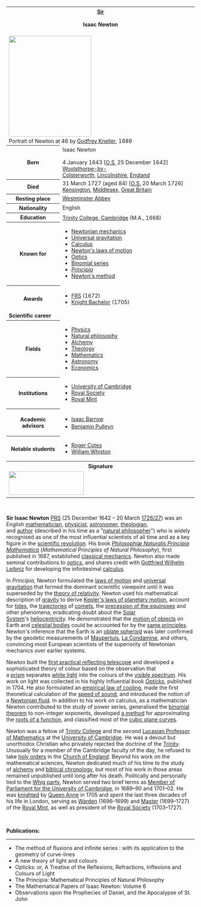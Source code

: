 <table class="infobox biography vcard">
<tbody>
<tr>
<th colspan="2">
<div class="honorific-prefix"><a title="" href="https://en.wikipedia.org/wiki/Sir">Sir</a></div>
<br />
<div class="fn">Isaac Newton</div>
<div class="honorific-suffix">&nbsp;</div>
</th>
</tr>
<tr>
<td colspan="2"><a class="image" href="220px-Sir_Isaac_Newton_(1643-1727).jpg"><img src="220px-Sir_Isaac_Newton_(1643-1727).jpg" srcset="220px-Sir_Isaac_Newton_(1643-1727).jpg" width="220" height="269" data-file-width="396" data-file-height="484" /></a>
<div>Portrait of Newton at 46 by&nbsp;<a title="Godfrey Kneller" href="https://en.wikipedia.org/wiki/Godfrey_Kneller">Godfrey Kneller</a>, 1689</div>
</td>
</tr>
<tr>
<th scope="row">Born</th>
<td>
<div class="nickname">Isaac Newton</div>
<br />4 January 1643 [<a title="Old Style and New Style dates" href="https://en.wikipedia.org/wiki/Old_Style_and_New_Style_dates">O.S.</a>&nbsp;25 December 1642]<br />
<div class="birthplace"><span class="nowrap"><a title="Woolsthorpe-by-Colsterworth" href="https://en.wikipedia.org/wiki/Woolsthorpe-by-Colsterworth">Woolsthorpe-by-Colsterworth</a>,</span>&nbsp;<a title="Lincolnshire" href="https://en.wikipedia.org/wiki/Lincolnshire">Lincolnshire</a>,&nbsp;<a title="Kingdom of England" href="https://en.wikipedia.org/wiki/Kingdom_of_England">England</a></div>
</td>
</tr>
<tr>
<th scope="row">Died</th>
<td>31 March 1727&nbsp;(aged&nbsp;84) [<a title="Old Style and New Style dates" href="https://en.wikipedia.org/wiki/Old_Style_and_New_Style_dates">O.S.</a>&nbsp;20 March 1726]<br />
<div class="deathplace"><a title="Kensington" href="https://en.wikipedia.org/wiki/Kensington">Kensington</a>,&nbsp;<a title="Middlesex" href="https://en.wikipedia.org/wiki/Middlesex">Middlesex</a>,&nbsp;<a title="Kingdom of Great Britain" href="https://en.wikipedia.org/wiki/Kingdom_of_Great_Britain">Great Britain</a></div>
</td>
</tr>
<tr>
<th scope="row">Resting place</th>
<td class="label"><a title="Westminster Abbey" href="https://en.wikipedia.org/wiki/Westminster_Abbey">Westminster Abbey</a></td>
</tr>
<tr>
<th scope="row">Nationality</th>
<td class="category">English</td>
</tr>
<tr>
<th scope="row">Education</th>
<td><a title="Trinity College, Cambridge" href="https://en.wikipedia.org/wiki/Trinity_College,_Cambridge">Trinity College, Cambridge</a>&nbsp;(M.A., 1668)<sup id="cite_ref-4" class="reference"></sup></td>
</tr>
<tr>
<th scope="row">Known&nbsp;for</th>
<td>
<div class="plainlist">
<ul>
<li><a title="Classical mechanics" href="https://en.wikipedia.org/wiki/Classical_mechanics">Newtonian mechanics</a></li>
<li><a class="mw-redirect" title="Universal gravitation" href="https://en.wikipedia.org/wiki/Universal_gravitation">Universal gravitation</a></li>
<li><a title="Calculus" href="https://en.wikipedia.org/wiki/Calculus">Calculus</a></li>
<li><a title="Newton's laws of motion" href="https://en.wikipedia.org/wiki/Newton%27s_laws_of_motion">Newton's laws of motion</a></li>
<li><a title="Optics" href="https://en.wikipedia.org/wiki/Optics">Optics</a></li>
<li><a title="Binomial series" href="https://en.wikipedia.org/wiki/Binomial_series">Binomial series</a></li>
<li><em><a title="Philosophi&aelig; Naturalis Principia Mathematica" href="https://en.wikipedia.org/wiki/Philosophi%C3%A6_Naturalis_Principia_Mathematica">Principia</a></em></li>
<li><a title="Newton's method" href="https://en.wikipedia.org/wiki/Newton%27s_method">Newton's method</a></li>
</ul>
</div>
</td>
</tr>
<tr>
<th scope="row">Awards</th>
<td>
<div class="plainlist">
<ul>
<li><a title="Fellow of the Royal Society" href="https://en.wikipedia.org/wiki/Fellow_of_the_Royal_Society">FRS</a>&nbsp;(1672)<sup id="cite_ref-frs_5-0" class="reference"></sup></li>
<li><a title="Knight Bachelor" href="https://en.wikipedia.org/wiki/Knight_Bachelor">Knight Bachelor</a>&nbsp;(1705)</li>
</ul>
</div>
</td>
</tr>
<tr>
<td colspan="2"><strong>Scientific career</strong></td>
</tr>
<tr>
<th scope="row">Fields</th>
<td class="category">
<div class="plainlist">
<ul>
<li><a title="Physics" href="https://en.wikipedia.org/wiki/Physics">Physics</a></li>
<li><a title="Natural philosophy" href="https://en.wikipedia.org/wiki/Natural_philosophy">Natural philosophy</a></li>
<li><a title="Alchemy" href="https://en.wikipedia.org/wiki/Alchemy">Alchemy</a></li>
<li><a title="Theology" href="https://en.wikipedia.org/wiki/Theology">Theology</a></li>
<li><a title="Mathematics" href="https://en.wikipedia.org/wiki/Mathematics">Mathematics</a></li>
<li><a title="Astronomy" href="https://en.wikipedia.org/wiki/Astronomy">Astronomy</a></li>
<li><a title="Economics" href="https://en.wikipedia.org/wiki/Economics">Economics</a></li>
</ul>
</div>
</td>
</tr>
<tr>
<th scope="row">Institutions</th>
<td>
<div class="plainlist">
<ul>
<li><a title="University of Cambridge" href="https://en.wikipedia.org/wiki/University_of_Cambridge">University of Cambridge</a></li>
<li><a title="Royal Society" href="https://en.wikipedia.org/wiki/Royal_Society">Royal Society</a></li>
<li><a title="Royal Mint" href="https://en.wikipedia.org/wiki/Royal_Mint">Royal Mint</a></li>
</ul>
</div>
</td>
</tr>
<tr>
<th scope="row">Academic advisors</th>
<td>
<div class="plainlist">
<ul>
<li><a title="Isaac Barrow" href="https://en.wikipedia.org/wiki/Isaac_Barrow">Isaac Barrow</a><sup id="cite_ref-6" class="reference"></sup></li>
<li><a title="Benjamin Pulleyn" href="https://en.wikipedia.org/wiki/Benjamin_Pulleyn">Benjamin Pulleyn</a><sup id="cite_ref-7" class="reference"></sup><sup id="cite_ref-The_Newton_Handbook_8-0" class="reference"></sup></li>
</ul>
</div>
</td>
</tr>
<tr>
<th scope="row">Notable students</th>
<td>
<div class="plainlist">
<ul>
<li><a title="Roger Cotes" href="https://en.wikipedia.org/wiki/Roger_Cotes">Roger Cotes</a></li>
<li><a title="William Whiston" href="https://en.wikipedia.org/wiki/William_Whiston">William Whiston</a></li>
</ul>
</div>
</td>
</tr>
<tr>
<th colspan="2">Signature</th>
</tr>
<tr>
<td colspan="2"><a class="image" href="200px-Isaac_Newton_signature_ws.svg.png"><img src="200px-Isaac_Newton_signature_ws.svg.png" srcset="200px-Isaac_Newton_signature_ws.svg.png" width="200" height="63" data-file-width="585" data-file-height="185" /></a></td>
</tr>
</tbody>
</table>
</br>
<p><strong>Sir Isaac Newton</strong>&nbsp;<span class="noexcerpt nowraplinks"><a class="mw-redirect" title="President of the Royal Society" href="https://en.wikipedia.org/wiki/President_of_the_Royal_Society">PRS</a></span>&nbsp;(25 December 1642&nbsp;&ndash; 20 March&nbsp;<a title="Old Style and New Style dates" href="https://en.wikipedia.org/wiki/Old_Style_and_New_Style_dates">1726/27</a>) was an English&nbsp;<a title="Mathematician" href="https://en.wikipedia.org/wiki/Mathematician">mathematician</a>,&nbsp;<a title="Physicist" href="https://en.wikipedia.org/wiki/Physicist">physicist</a>,&nbsp;<a title="Astronomer" href="https://en.wikipedia.org/wiki/Astronomer">astronomer</a>,&nbsp;<a class="mw-redirect" title="Theologian" href="https://en.wikipedia.org/wiki/Theologian">theologian</a>, and&nbsp;<a title="Author" href="https://en.wikipedia.org/wiki/Author">author</a>&nbsp;(described in his time as a "<a title="Natural philosophy" href="https://en.wikipedia.org/wiki/Natural_philosophy">natural philosopher</a>") who is widely recognised as one of the most influential scientists of all time and as a key figure in the&nbsp;<a class="mw-redirect" title="Scientific revolution" href="https://en.wikipedia.org/wiki/Scientific_revolution">scientific revolution</a>. His book&nbsp;<em><a title="Philosophi&aelig; Naturalis Principia Mathematica" href="https://en.wikipedia.org/wiki/Philosophi%C3%A6_Naturalis_Principia_Mathematica">Philosophi&aelig; Naturalis Principia Mathematica</a></em>&nbsp;(<em>Mathematical Principles of Natural Philosophy</em>), first published in 1687, established&nbsp;<a title="Classical mechanics" href="https://en.wikipedia.org/wiki/Classical_mechanics">classical mechanics</a>. Newton also made seminal contributions to&nbsp;<a title="Optics" href="https://en.wikipedia.org/wiki/Optics">optics</a>, and shares credit with&nbsp;<a title="Gottfried Wilhelm Leibniz" href="https://en.wikipedia.org/wiki/Gottfried_Wilhelm_Leibniz">Gottfried Wilhelm Leibniz</a>&nbsp;for developing the infinitesimal&nbsp;<a title="Calculus" href="https://en.wikipedia.org/wiki/Calculus">calculus</a>.</p>
<p>In&nbsp;<em>Principia</em>, Newton formulated the&nbsp;<a title="Newton's laws of motion" href="https://en.wikipedia.org/wiki/Newton%27s_laws_of_motion">laws of motion</a>&nbsp;and&nbsp;<a title="Newton's law of universal gravitation" href="https://en.wikipedia.org/wiki/Newton%27s_law_of_universal_gravitation">universal gravitation</a>&nbsp;that formed the dominant scientific viewpoint until it was superseded by the&nbsp;<a title="Theory of relativity" href="https://en.wikipedia.org/wiki/Theory_of_relativity">theory of relativity</a>. Newton used his mathematical description of&nbsp;<a title="Gravity" href="https://en.wikipedia.org/wiki/Gravity">gravity</a>&nbsp;to derive&nbsp;<a title="Kepler's laws of planetary motion" href="https://en.wikipedia.org/wiki/Kepler%27s_laws_of_planetary_motion">Kepler's laws of planetary motion</a>, account for&nbsp;<a title="Tide" href="https://en.wikipedia.org/wiki/Tide">tides</a>, the&nbsp;<a title="Trajectory" href="https://en.wikipedia.org/wiki/Trajectory">trajectories</a>&nbsp;of&nbsp;<a title="Comet" href="https://en.wikipedia.org/wiki/Comet">comets</a>, the&nbsp;<a title="Axial precession" href="https://en.wikipedia.org/wiki/Axial_precession">precession of the equinoxes</a>&nbsp;and other phenomena, eradicating doubt about the&nbsp;<a title="Solar System" href="https://en.wikipedia.org/wiki/Solar_System">Solar System</a>'s&nbsp;<a title="Heliocentrism" href="https://en.wikipedia.org/wiki/Heliocentrism">heliocentricity</a>. He demonstrated that the&nbsp;<a title="Dynamics (mechanics)" href="https://en.wikipedia.org/wiki/Dynamics_(mechanics)">motion of objects</a>&nbsp;on Earth and&nbsp;<a title="Astronomical object" href="https://en.wikipedia.org/wiki/Astronomical_object">celestial bodies</a>&nbsp;could be accounted for by the&nbsp;<a title="Celestial mechanics" href="https://en.wikipedia.org/wiki/Celestial_mechanics">same principles</a>. Newton's inference that the Earth is an&nbsp;<a title="Spheroid" href="https://en.wikipedia.org/wiki/Spheroid#Oblate_spheroids">oblate spheroid</a>&nbsp;was later confirmed by the geodetic measurements of&nbsp;<a title="Pierre Louis Maupertuis" href="https://en.wikipedia.org/wiki/Pierre_Louis_Maupertuis">Maupertuis</a>,&nbsp;<a title="Charles Marie de La Condamine" href="https://en.wikipedia.org/wiki/Charles_Marie_de_La_Condamine">La Condamine</a>, and others, convincing most European scientists of the superiority of Newtonian mechanics over earlier systems.</p>
<p>Newton built the&nbsp;<a title="Newtonian telescope" href="https://en.wikipedia.org/wiki/Newtonian_telescope">first practical reflecting telescope</a>&nbsp;and developed a sophisticated theory of colour based on the observation that a&nbsp;<a title="Dispersive prism" href="https://en.wikipedia.org/wiki/Dispersive_prism">prism</a>&nbsp;separates&nbsp;<a title="Electromagnetic spectrum" href="https://en.wikipedia.org/wiki/Electromagnetic_spectrum#Visible_radiation_(light)">white light</a>&nbsp;into the colours of the&nbsp;<a title="Visible spectrum" href="https://en.wikipedia.org/wiki/Visible_spectrum">visible spectrum</a>. His work on light was collected in his highly influential book&nbsp;<em><a title="Opticks" href="https://en.wikipedia.org/wiki/Opticks">Opticks</a></em>, published in 1704. He also formulated an&nbsp;<a title="Newton's law of cooling" href="https://en.wikipedia.org/wiki/Newton%27s_law_of_cooling">empirical law of cooling</a>, made the first theoretical calculation of the&nbsp;<a title="Speed of sound" href="https://en.wikipedia.org/wiki/Speed_of_sound">speed of sound</a>, and introduced the notion of a&nbsp;<a title="Newtonian fluid" href="https://en.wikipedia.org/wiki/Newtonian_fluid">Newtonian fluid</a>. In addition to his work on calculus, as a mathematician Newton contributed to the study of power series, generalised the&nbsp;<a title="Binomial theorem" href="https://en.wikipedia.org/wiki/Binomial_theorem">binomial theorem</a>&nbsp;to non-integer exponents, developed&nbsp;<a title="Newton's method" href="https://en.wikipedia.org/wiki/Newton%27s_method">a method</a>&nbsp;for approximating the&nbsp;<a title="Zero of a function" href="https://en.wikipedia.org/wiki/Zero_of_a_function">roots of a function</a>, and classified most of the&nbsp;<a title="Cubic plane curve" href="https://en.wikipedia.org/wiki/Cubic_plane_curve">cubic plane curves</a>.</p>
<p>Newton was a fellow of&nbsp;<a title="Trinity College, Cambridge" href="https://en.wikipedia.org/wiki/Trinity_College,_Cambridge">Trinity College</a>&nbsp;and the second&nbsp;<a title="Lucasian Professor of Mathematics" href="https://en.wikipedia.org/wiki/Lucasian_Professor_of_Mathematics">Lucasian Professor of Mathematics</a>&nbsp;at the&nbsp;<a title="University of Cambridge" href="https://en.wikipedia.org/wiki/University_of_Cambridge">University of Cambridge</a>. He was a devout but unorthodox Christian who privately rejected the doctrine of the&nbsp;<a title="Trinity" href="https://en.wikipedia.org/wiki/Trinity">Trinity</a>. Unusually for a member of the Cambridge faculty of the day, he refused to take&nbsp;<a title="Holy orders" href="https://en.wikipedia.org/wiki/Holy_orders">holy orders</a>&nbsp;in the&nbsp;<a title="Church of England" href="https://en.wikipedia.org/wiki/Church_of_England">Church of England</a>. Beyond his work on the mathematical sciences, Newton dedicated much of his time to the study of&nbsp;<a title="Alchemy" href="https://en.wikipedia.org/wiki/Alchemy">alchemy</a>&nbsp;and&nbsp;<a title="Chronology of the Bible" href="https://en.wikipedia.org/wiki/Chronology_of_the_Bible">biblical chronology</a>, but most of his work in those areas remained unpublished until long after his death. Politically and personally tied to the&nbsp;<a title="Whigs (British political party)" href="https://en.wikipedia.org/wiki/Whigs_(British_political_party)">Whig party</a>, Newton served two brief terms as&nbsp;<a title="Cambridge University (UK Parliament constituency)" href="https://en.wikipedia.org/wiki/Cambridge_University_(UK_Parliament_constituency)">Member of Parliament for the University of Cambridge</a>, in 1689&ndash;90 and 1701&ndash;02. He was&nbsp;<a title="Knight" href="https://en.wikipedia.org/wiki/Knight">knighted</a>&nbsp;by&nbsp;<a title="Anne, Queen of Great Britain" href="https://en.wikipedia.org/wiki/Anne,_Queen_of_Great_Britain">Queen Anne</a>&nbsp;in 1705 and spent the last three decades of his life in London, serving as&nbsp;<a title="Warden of the Mint" href="https://en.wikipedia.org/wiki/Warden_of_the_Mint">Warden</a>&nbsp;(1696&ndash;1699) and&nbsp;<a title="Master of the Mint" href="https://en.wikipedia.org/wiki/Master_of_the_Mint">Master</a>&nbsp;(1699&ndash;1727) of the&nbsp;<a title="Royal Mint" href="https://en.wikipedia.org/wiki/Royal_Mint">Royal Mint</a>, as well as president of the&nbsp;<a title="Royal Society" href="https://en.wikipedia.org/wiki/Royal_Society">Royal Society</a>&nbsp;(1703&ndash;1727).</p>

</br>
<p><strong> Publications: </strong></p>
<hr>
<ul>


 <li><a target="_blank" href="https://github.com/manjunath5496/Papers-of-Sir-Isaac-Newton/blob/master/tst(1).pdf" style="text-decoration:none;">The method of fluxions and infinite series : with its application to the geometry of curve-lines</a></li>
                            
 <li><a target="_blank" href="https://github.com/manjunath5496/Papers-of-Sir-Isaac-Newton/blob/master/tst(2).pdf" style="text-decoration:none;">A new theory of light and colours</a></li>

<li><a target="_blank" href="https://github.com/manjunath5496/Papers-of-Sir-Isaac-Newton/blob/master/tst(3).rar" style="text-decoration:none;">Opticks: or, A Treatise of the Reflexions, Refractions, Inflexions and Colours of Light</a></li>
 <li><a target="_blank" href="https://github.com/manjunath5496/Papers-of-Sir-Isaac-Newton/blob/master/tst(4).pdf" style="text-decoration:none;">The Principia: Mathematical Principles of Natural Philosophy</a></li> 
 

<li><a target="_blank" href="https://github.com/manjunath5496/Papers-of-Sir-Isaac-Newton/blob/master/n(1).pdf" style="text-decoration:none;">The Mathematical Papers of Isaac Newton: Volume 6</a></li>
 <li><a target="_blank" href="https://github.com/manjunath5496/Papers-of-Sir-Isaac-Newton/blob/master/n(2).pdf" style="text-decoration:none;">Observations upon the Prophecies of Daniel, and the Apocalypse of St. John</a></li>  
 
</ul>

</br>
